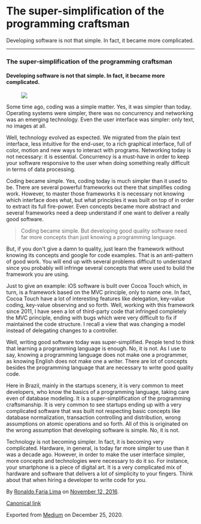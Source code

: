 The super-simplification of the programming craftsman
=====================================================

Developing software is not that simple. In fact, it became more
complicated.

------------------------------------------------------------------------

### The super-simplification of the programming craftsman

#### Developing software is not that simple. In fact, it became more complicated.

<figure>
<img src="https://cdn-images-1.medium.com/max/800/1*AwGb23K0GhjwsLuTkNfCCA.jpeg" class="graf-image" />
</figure>Some time ago, coding was a simple matter. Yes, it was simpler
than today. Operating systems were simpler, there was no concurrency and
networking was an emerging technology. Even the user interface was
simpler: only text, no images at all.

Well, technology evolved as expected. We migrated from the plain text
interface, less intuitive for the end-user, to a rich graphical
interface, full of color, motion and new ways to interact with programs.
Networking today is not necessary: it is essential. Concurrency is a
must-have in order to keep your software responsive to the user when
doing something really difficult in terms of data processing.

Coding became simple. Yes, coding today is much simpler than it used to
be. There are several powerful frameworks out there that simplifies
coding work. However, to master those frameworks it is necessary not
knowing which interface does what, but what principles it was built on
top of in order to extract its full fire-power. Even concepts became
more abstract and several frameworks need a deep understand if one want
to deliver a really good software.

> Coding became simple. But developing good quality software need far
> more concepts than just knowing a programming language.

But, if you don't give a damn to quality, just learn the framework
without knowing its concepts and google for code examples. That is an
anti-pattern of good work. You will end up with several problems
difficult to understand since you probably will infringe several
concepts that were used to build the framework you are using.

Just to give an example: iOS software is built over Cocoa Touch which,
in turn, is a framework based on the MVC principle, only to name one. In
fact, Cocoa Touch have a lot of interesting features like delegation,
key-value coding, key-value observing and so forth. Well, working with
this framework since 2011, I have seen a lot of third-party code that
infringed completely the MVC principle, ending with bugs which were very
difficult to fix if maintained the code structure. I recall a view that
was changing a model instead of delegating changes to a controller.

Well, writing good software today was super-simplified. People tend to
think that learning a programming language is enough. No, it is not. As
I use to say, knowing a programming language does not make one a
programmer, as knowing English does not make one a writer. There are lot
of concepts besides the programming language that are necessary to write
good quality code.

Here in Brazil, mainly in the startups scenery, it is very common to
meet developers, who know the basics of a programming language, taking
care even of database modeling. It is a super-simplification of the
programming craftsmanship. It is very common to see startups ending up
with a very complicated software that was built not respecting basic
concepts like database normalization, transaction controlling and
distribution, wrong assumptions on atomic operations and so forth. All
of this is originated on the wrong assumption that developing software
is simple. No, it is not.

Technology is not becoming simpler. In fact, it is becoming very
complicated. Hardware, in general, is today far more simpler to use than
it was a decade ago. However, in order to make the user interface
simpler, more concepts and technologies were necessary to do it so. For
instance, your smartphone is a piece of digital art. It is a very
complicated mix of hardware and software that delivers a lot of
simplicity to your fingers. Think about that when hiring a developer to
write code for you.

By
<a href="https://medium.com/@ronaldolima" class="p-author h-card">Ronaldo Faria Lima</a>
on [November 12, 2016](https://medium.com/p/2a28444d08fb).

<a href="https://medium.com/@ronaldolima/the-super-simplification-of-the-programming-craftsman-2a28444d08fb" class="p-canonical">Canonical link</a>

Exported from [Medium](https://medium.com) on December 25, 2020.
